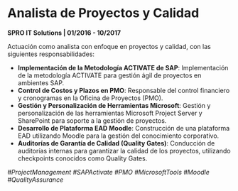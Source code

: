 # Analista de Proyectos y Calidad

**SPRO IT Solutions | 01/2016 - 10/2017**

Actuación como analista con enfoque en proyectos y calidad, con las siguientes responsabilidades:

- **Implementación de la Metodología ACTIVATE de SAP**: Implementación de la metodología ACTIVATE para gestión ágil de proyectos en ambientes SAP.
- **Control de Costos y Plazos en PMO**: Responsable del control financiero y cronogramas en la Oficina de Proyectos (PMO).
- **Gestión y Personalización de Herramientas Microsoft**: Gestión y personalización de las herramientas Microsoft Project Server y SharePoint para soporte a la gestión de proyectos.
- **Desarrollo de Plataforma EAD Moodle**: Construcción de una plataforma EAD utilizando Moodle para la gestión del conocimiento corporativo.
- **Auditorías de Garantía de Calidad (Quality Gates)**: Conducción de auditorías internas para garantizar la calidad de los proyectos, utilizando checkpoints conocidos como Quality Gates.

*#ProjectManagement #SAPActivate #PMO #MicrosoftTools #Moodle #QualityAssurance*
